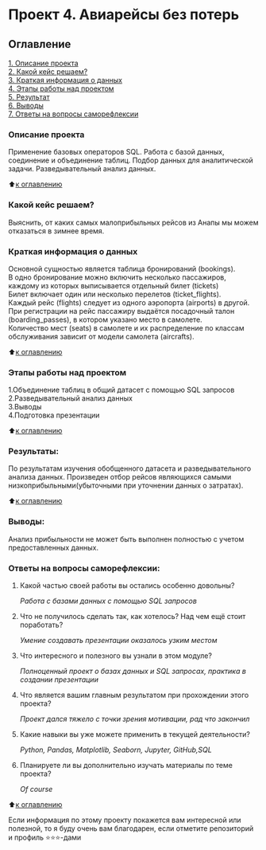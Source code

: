 # Проект 4. Авиарейсы без потерь

## Оглавление  
[1. Описание проекта](README.md#Описание-проекта)    
[2. Какой кейс решаем?](README.md#Какой-кейс-решаем)  
[3. Краткая информация о данных](README.md#Краткая-информация-о-данных)  
[4. Этапы работы над проектом](README.md#Этапы-работы-над-проектом)  
[5. Результат](README.md#Результаты)    
[6. Выводы](README.md#Выводы)  
[7. Ответы на вопросы саморефлексии](README.md#Ответы-на-вопросы-саморефлексии)

### Описание проекта    
Применение базовых операторов SQL.
Работа с базой данных, соединение и объединение таблиц.
Подбор данных для аналитической задачи.
Разведывательный анализ данных.

:arrow_up:[к оглавлению](README.md#Оглавление)


### Какой кейс решаем? 
Выяснить, от каких самых малоприбыльных рейсов из Анапы мы можем отказаться в зимнее время. 


### Краткая информация о данных
Основной сущностью является таблица бронирований (bookings).  
В одно бронирование можно включить несколько пассажиров, каждому из которых выписывается отдельный билет (tickets)  
Билет включает один или несколько перелетов (ticket_flights).   
Каждый рейс (flights) следует из одного аэропорта (airports) в другой.  
При регистрации на рейс пассажиру выдаётся посадочный талон (boarding_passes), в котором указано место в самолете.  
Количество мест (seats) в самолете и их распределение по классам обслуживания зависит от модели самолета (aircrafts).
  
:arrow_up:[к оглавлению](README.md#Оглавление)


### Этапы работы над проектом  
1.Объединение таблиц в общий датасет с помощью SQL запросов 
2.Разведывательный анализ данных    
3.Выводы    
4.Подготовка презентации


:arrow_up:[к оглавлению](README.md#Оглавление)


### Результаты:  
По результатам изучения обобщенного датасета и разведывательного анализа данных. Произведен отбор рейсов являющихся самыми низкоприбыльными(убыточными при уточнении данных о затратах).

:arrow_up:[к оглавлению](README.md#Оглавление)


### Выводы:  
Анализ прибыльности не может быть выполнен полностью с учетом предоставленных данных.

### Ответы на вопросы саморефлексии: 


1. Какой частью своей работы вы остались особенно довольны?

    *Работа с базами данных с помощью SQL запросов*

2. Что не получилось сделать так, как хотелось? Над чем ещё стоит поработать?

    *Умение создавать презентации оказалось узким местом*


3. Что интересного и полезного вы узнали в этом модуле?

     *Полноценный проект о базах данных и SQL запросах, практика в создании презентации*

4. Что является вашим главным результатом при прохождении этого проекта?

    *Проект дался тяжело с точки зрения мотивации, рад что закончил*


5. Какие навыки вы уже можете применить в текущей деятельности?     

    *Python, Pandas, Matplotlib, Seaborn, Jupyter, GitHub,SQL*

7. Планируете ли вы дополнительно изучать материалы по теме проекта?

    *Of course*

:arrow_up:[к оглавлению](README.md#Оглавление)


Если информация по этому проекту покажется вам интересной или полезной, то я буду очень вам благодарен, если отметите репозиторий и профиль ⭐️⭐️⭐️-дами
